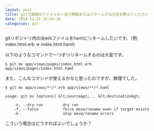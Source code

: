 ```yaml
---
layout: post
title: gitで複数のファイルを一括で移動またはリネームする方法を教えてください
date: 2014-11-25 22:54:16
categories: git
---
```

<p>gitリポジトリ内の全erbファイルをhamlにリネームしたいです。（例: index.html.erb => index.html.haml）</p>

<p>以下のようなコマンドで一つずつリネームするのは大変です。</p>

```
$ git mv app/views/pages/index.html.erb app/views/pages/index.html.haml
```

<p>また、こんなコマンドが使えるかなと思ったのですが、無理でした。</p>

```
$ git mv app/views/**/*.erb app/views/**/*.haml

usage: git mv [options] &lt;source&gt;... &lt;destination&gt;

    -n, --dry-run         dry run
    -f, --force           force move/rename even if target exists
    -k                    skip move/rename errors
```

<p>こういう場合はどうすればよいでしょうか？</p>
